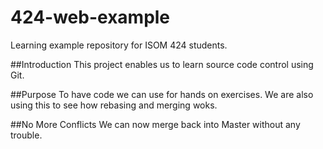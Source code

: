 # 424-web-example
Learning example repository for ISOM 424 students.

##Introduction
This project enables us to learn source code control using Git.

##Purpose
To have code we can use for hands on exercises. We are also using this to see how rebasing and merging woks.

##No More Conflicts
We can now merge back into Master without any trouble.